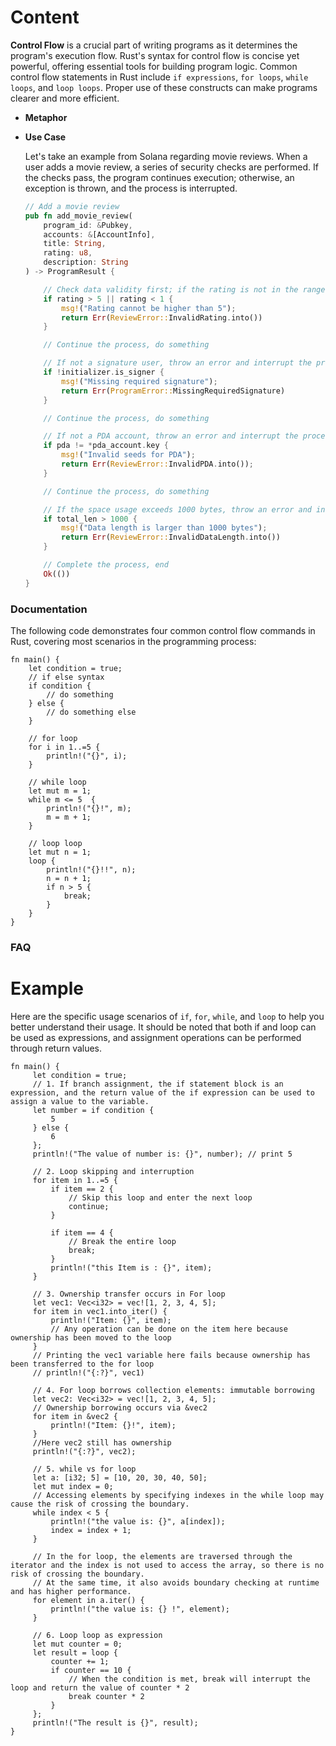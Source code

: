 # Content

**Control Flow** is a crucial part of writing programs as it determines the program's execution flow. Rust's syntax for control flow is concise yet powerful, offering essential tools for building program logic. Common control flow statements in Rust include `if expressions`, `for loops`, `while loops`, and `loop loops`. Proper use of these constructs can make programs clearer and more efficient.

- **Metaphor**
- **Use Case**
    
    Let's take an example from Solana regarding movie reviews. When a user adds a movie review, a series of security checks are performed. If the checks pass, the program continues execution; otherwise, an exception is thrown, and the process is interrupted.
    
    ```rust
    // Add a movie review
    pub fn add_movie_review(
        program_id: &Pubkey,
        accounts: &[AccountInfo],
        title: String,
        rating: u8,
        description: String
    ) -> ProgramResult {
    
        // Check data validity first; if the rating is not in the range 1~5, throw an error and interrupt the process
        if rating > 5 || rating < 1 {
            msg!("Rating cannot be higher than 5");
            return Err(ReviewError::InvalidRating.into())
        }
    
        // Continue the process, do something
    
        // If not a signature user, throw an error and interrupt the process
        if !initializer.is_signer {
            msg!("Missing required signature");
            return Err(ProgramError::MissingRequiredSignature)
        }
    
        // Continue the process, do something
    
        // If not a PDA account, throw an error and interrupt the process
        if pda != *pda_account.key {
            msg!("Invalid seeds for PDA");
            return Err(ReviewError::InvalidPDA.into());
        }
    
        // Continue the process, do something
    
        // If the space usage exceeds 1000 bytes, throw an error and interrupt the process
        if total_len > 1000 {
            msg!("Data length is larger than 1000 bytes");
            return Err(ReviewError::InvalidDataLength.into())
        }
    
        // Complete the process, end
        Ok(())
    }
    ```
    

### Documentation

The following code demonstrates four common control flow commands in Rust, covering most scenarios in the programming process:

```solidity
fn main() {
    let condition = true;
    // if else syntax
    if condition {
        // do something
    } else {
        // do something else
    }

    // for loop
    for i in 1..=5 {
        println!("{}", i);
    }

    // while loop
    let mut m = 1;
    while m <= 5  {
        println!("{}!", m);
        m = m + 1;
    }

    // loop loop
    let mut n = 1;
    loop {
        println!("{}!!", n);
        n = n + 1;
        if n > 5 {
            break;
        }
    }
}
```

### FAQ

# Example

Here are the specific usage scenarios of `if`, `for`, `while`, and `loop` to help you better understand their usage. It should be noted that both if and loop can be used as expressions, and assignment operations can be performed through return values.

```solidity
fn main() {
     let condition = true;
     // 1. If branch assignment, the if statement block is an expression, and the return value of the if expression can be used to assign a value to the variable.
     let number = if condition {
         5
     } else {
         6
     };
     println!("The value of number is: {}", number); // print 5

     // 2. Loop skipping and interruption
     for item in 1..=5 {
         if item == 2 {
             // Skip this loop and enter the next loop
             continue;
         }

         if item == 4 {
             // Break the entire loop
             break;
         }
         println!("this Item is : {}", item);
     }

     // 3. Ownership transfer occurs in For loop
     let vec1: Vec<i32> = vec![1, 2, 3, 4, 5];
     for item in vec1.into_iter() {
         println!("Item: {}", item);
         // Any operation can be done on the item here because ownership has been moved to the loop
     }
     // Printing the vec1 variable here fails because ownership has been transferred to the for loop
     // println!("{:?}", vec1)

     // 4. For loop borrows collection elements: immutable borrowing
     let vec2: Vec<i32> = vec![1, 2, 3, 4, 5];
     // Ownership borrowing occurs via &vec2
     for item in &vec2 {
         println!("Item: {}!", item);
     }
     //Here vec2 still has ownership
     println!("{:?}", vec2);

     // 5. while vs for loop
     let a: [i32; 5] = [10, 20, 30, 40, 50];
     let mut index = 0;
     // Accessing elements by specifying indexes in the while loop may cause the risk of crossing the boundary.
     while index < 5 {
         println!("the value is: {}", a[index]);
         index = index + 1;
     }

     // In the for loop, the elements are traversed through the iterator and the index is not used to access the array, so there is no risk of crossing the boundary.
     // At the same time, it also avoids boundary checking at runtime and has higher performance.
     for element in a.iter() {
         println!("the value is: {} !", element);
     }

     // 6. Loop loop as expression
     let mut counter = 0;
     let result = loop {
         counter += 1;
         if counter == 10 {
             // When the condition is met, break will interrupt the loop and return the value of counter * 2
             break counter * 2
         }
     };
     println!("The result is {}", result);
}
```